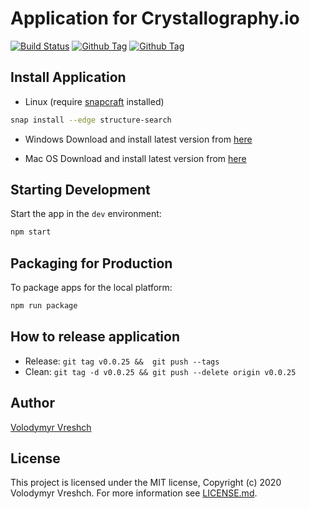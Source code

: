 # Application for Crystallography.io

[![Build Status][github-actions-status]][github-actions-url]
[![Github Tag][github-tag-image]][github-tag-url]
[![Github Tag][github-license-image]][github-license-url]

## Install Application

- Linux (require [snapcraft](https://snapcraft.io/) installed)

```bash
snap install --edge structure-search
```

- Windows
Download and install latest version from [here](https://github.com/chemistry/app.crystallography.io/releases)

- Mac OS
Download and install latest version from [here](https://github.com/chemistry/app.crystallography.io/releases)

## Starting Development

Start the app in the `dev` environment:

```bash
npm start
```

## Packaging for Production

To package apps for the local platform:

```bash
npm run package
```

## How to release application

- Release: ``git tag v0.0.25 &&  git push --tags``
- Clean: ``git tag -d v0.0.25 && git push --delete origin v0.0.25``

## Author

[Volodymyr Vreshch](https://vreshch.com)

## License

  This project is licensed under the MIT license, Copyright (c) 2020 Volodymyr Vreshch.
  For more information see [LICENSE.md](https://github.com/chemistry/app.crystallography.io/blob/master/LICENSE.md).


[github-actions-status]: https://github.com/chemistry/app.crystallography.io/workflows/Test/badge.svg
[github-actions-url]: https://github.com/chemistry/app.crystallography.io/actions
[github-tag-image]: https://img.shields.io/github/v/tag/chemistry/crystallography.io.svg?label=version
[github-tag-url]: https://github.com/chemistry/app.crystallography.io/releases/latest
[github-license-image]: https://img.shields.io/github/license/chemistry/crystallography.io
[github-license-url]: https://github.com/chemistry/app.crystallography.io/blob/master/LICENSE










